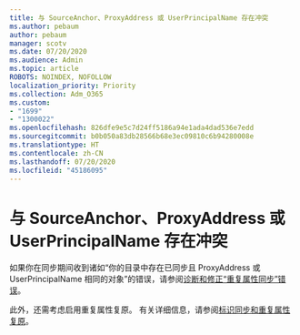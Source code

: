 ```yaml
---
title: 与 SourceAnchor、ProxyAddress 或 UserPrincipalName 存在冲突
ms.author: pebaum
author: pebaum
manager: scotv
ms.date: 07/20/2020
ms.audience: Admin
ms.topic: article
ROBOTS: NOINDEX, NOFOLLOW
localization_priority: Priority
ms.collection: Adm_O365
ms.custom:
- "1699"
- "1300022"
ms.openlocfilehash: 826dfe9e5c7d24ff5186a94e1ada4dad536e7edd
ms.sourcegitcommit: b0b050a83db28566b68e3ec09810c6b94280008e
ms.translationtype: HT
ms.contentlocale: zh-CN
ms.lasthandoff: 07/20/2020
ms.locfileid: "45186095"
---
```

# <a name="conflicts-with-sourceanchor-proxyaddress-userprincipalname"></a>与 SourceAnchor、ProxyAddress 或 UserPrincipalName 存在冲突

如果你在同步期间收到诸如“你的目录中存在已同步且 ProxyAddress 或 UserPrincipalName 相同的对象”的错误，请参阅[诊断和修正“重复属性同步”错误](https://docs.microsoft.com/azure/active-directory/hybrid/how-to-connect-health-diagnose-sync-errors)。

此外，还需考虑启用重复属性复原。 有关详细信息，请参阅[标识同步和重复属性复原](https://aka.ms/duplicateattributeresiliency)。